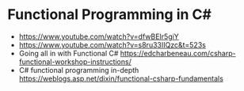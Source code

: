 # Functional Programming in C#
- https://www.youtube.com/watch?v=dfwBEIr5giY
- https://www.youtube.com/watch?v=s8ru33IIQzc&t=523s
- Going all in with Functional C#
https://edcharbeneau.com/csharp-functional-workshop-instructions/
- C# functional programming in-depth 
https://weblogs.asp.net/dixin/functional-csharp-fundamentals
